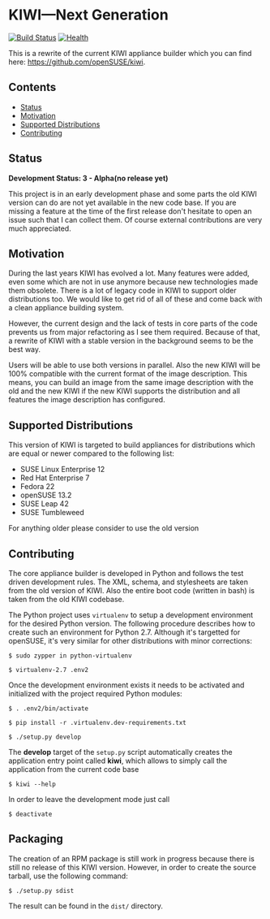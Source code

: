 # KIWI—Next Generation

[![Build Status](https://travis-ci.org/SUSE/kiwi.svg?branch=master)](https://travis-ci.org/SUSE/kiwi)
[![Health](https://landscape.io/github/SUSE/kiwi/master/landscape.svg?style=flat)](https://landscape.io/github/SUSE/kiwi/master)

This is a rewrite of the current KIWI appliance builder which
you can find here: https://github.com/openSUSE/kiwi.

## Contents

  * [Status](#status)
  * [Motivation](#motivation)
  * [Supported Distributions](#supported_distributions)
  * [Contributing](#contributing)
  
## Status

**Development Status: 3 - Alpha(no release yet)**

This project is in an early development phase and some parts
the old KIWI version can do are not yet available in the new
code base. If you are missing a feature at the time of the
first release don't hesitate to open an issue such that I
can collect them. Of course external contributions are very
much appreciated.

## Motivation

During the last years KIWI has evolved a lot. Many features were
added, even some which are not in use anymore because new technologies
made them obsolete. There is a lot of legacy code in KIWI to support
older distributions too. We would like to get rid of all of these and come
back with a clean appliance building system.

However, the current design and the lack of tests in core parts of the
code prevents us from major refactoring as I see them required. Because
of that, a rewrite of KIWI with a stable version in the background
seems to be the best way.

Users will be able to use both versions in parallel. Also the new
KIWI will be 100% compatible with the current format of the image
description. This means, you can build an image from the same image
description with the old and the new KIWI if the new KIWI supports
the distribution and all features the image description has
configured.

## Supported Distributions

This version of KIWI is targeted to build appliances for distributions
which are equal or newer compared to the following list:

* SUSE Linux Enterprise 12
* Red Hat Enterprise 7
* Fedora 22
* openSUSE 13.2
* SUSE Leap 42
* SUSE Tumbleweed

For anything older please consider to use the old version

## Contributing

The core appliance builder is developed in Python and follows the
test driven development rules. The XML, schema, and stylesheets are
taken from the old version of KIWI. Also the entire boot code
(written in bash) is taken from the old KIWI codebase.

The Python project uses `virtualenv` to setup a development
environment for the desired Python version. The following procedure
describes how to create such an environment for Python 2.7. Although
it's targetted for openSUSE, it's very similar for other distributions
with minor corrections:

```
$ sudo zypper in python-virtualenv

$ virtualenv-2.7 .env2
```

Once the development environment exists it needs to be activated
and initialized with the project required Python modules:

```
$ . .env2/bin/activate

$ pip install -r .virtualenv.dev-requirements.txt

$ ./setup.py develop
```

The __develop__ target of the `setup.py` script automatically creates
the application entry point called __kiwi__, which allows to simply
call the application from the current code base

```
$ kiwi --help
```

In order to leave the development mode just call

```
$ deactivate
```

## Packaging

The creation of an RPM package is still work in progress because there
is still no release of this KIWI version. However, in order to create the
source tarball, use the following command:

```
$ ./setup.py sdist
```

The result can be found in the `dist/` directory.
